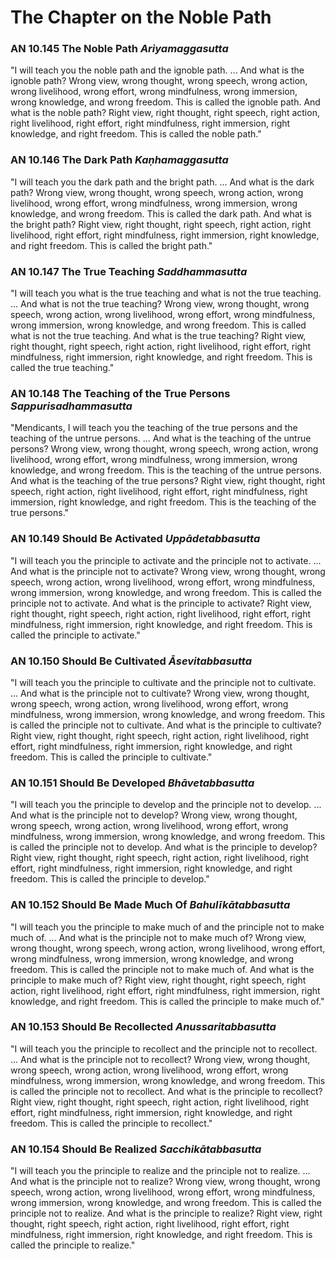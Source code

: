 # The Chapter on the Noble Path

### AN 10.145 The Noble Path  *Ariyamaggasutta*

"I will teach you the noble path and the ignoble path. ... And what is
the ignoble path? Wrong view, wrong thought, wrong speech, wrong action,
wrong livelihood, wrong effort, wrong mindfulness, wrong immersion,
wrong knowledge, and wrong freedom. This is called the ignoble path. And
what is the noble path? Right view, right thought, right speech, right
action, right livelihood, right effort, right mindfulness, right
immersion, right knowledge, and right freedom. This is called the noble
path."

<!--pg-->
### AN 10.146 The Dark Path  *Kaṇhamaggasutta*

"I will teach you the dark path and the bright path. ... And what is the
dark path? Wrong view, wrong thought, wrong speech, wrong action, wrong
livelihood, wrong effort, wrong mindfulness, wrong immersion, wrong
knowledge, and wrong freedom. This is called the dark path. And what is
the bright path? Right view, right thought, right speech, right action,
right livelihood, right effort, right mindfulness, right immersion,
right knowledge, and right freedom. This is called the bright path."

<!--pg-->
### AN 10.147 The True Teaching  *Saddhammasutta*

"I will teach you what is the true teaching and what is not the true
teaching. ... And what is not the true teaching? Wrong view, wrong
thought, wrong speech, wrong action, wrong livelihood, wrong effort,
wrong mindfulness, wrong immersion, wrong knowledge, and wrong freedom.
This is called what is not the true teaching. And what is the true
teaching? Right view, right thought, right speech, right action, right
livelihood, right effort, right mindfulness, right immersion, right
knowledge, and right freedom. This is called the true teaching."

<!--pg-->
### AN 10.148 The Teaching of the True Persons  *Sappurisadhammasutta*

"Mendicants, I will teach you the teaching of the true persons and the
teaching of the untrue persons. ... And what is the teaching of the
untrue persons? Wrong view, wrong thought, wrong speech, wrong action,
wrong livelihood, wrong effort, wrong mindfulness, wrong immersion,
wrong knowledge, and wrong freedom. This is the teaching of the untrue
persons. And what is the teaching of the true persons? Right view, right
thought, right speech, right action, right livelihood, right effort,
right mindfulness, right immersion, right knowledge, and right freedom.
This is the teaching of the true persons."

<!--pg-->
### AN 10.149 Should Be Activated  *Uppādetabbasutta*

"I will teach you the principle to activate and the principle not to
activate. ... And what is the principle not to activate? Wrong view,
wrong thought, wrong speech, wrong action, wrong livelihood, wrong
effort, wrong mindfulness, wrong immersion, wrong knowledge, and wrong
freedom. This is called the principle not to activate. And what is the
principle to activate? Right view, right thought, right speech, right
action, right livelihood, right effort, right mindfulness, right
immersion, right knowledge, and right freedom. This is called the
principle to activate."

<!--pg-->
### AN 10.150 Should Be Cultivated  *Āsevitabbasutta*

"I will teach you the principle to cultivate and the principle not to
cultivate. ... And what is the principle not to cultivate? Wrong view,
wrong thought, wrong speech, wrong action, wrong livelihood, wrong
effort, wrong mindfulness, wrong immersion, wrong knowledge, and wrong
freedom. This is called the principle not to cultivate. And what is the
principle to cultivate? Right view, right thought, right speech, right
action, right livelihood, right effort, right mindfulness, right
immersion, right knowledge, and right freedom. This is called the
principle to cultivate."

<!--pg-->
### AN 10.151 Should Be Developed  *Bhāvetabbasutta*

"I will teach you the principle to develop and the principle not to
develop. ... And what is the principle not to develop? Wrong view, wrong
thought, wrong speech, wrong action, wrong livelihood, wrong effort,
wrong mindfulness, wrong immersion, wrong knowledge, and wrong freedom.
This is called the principle not to develop. And what is the principle
to develop? Right view, right thought, right speech, right action, right
livelihood, right effort, right mindfulness, right immersion, right
knowledge, and right freedom. This is called the principle to develop."

<!--pg-->
### AN 10.152 Should Be Made Much Of  *Bahulīkātabbasutta*

"I will teach you the principle to make much of and the principle not to
make much of. ... And what is the principle not to make much of? Wrong
view, wrong thought, wrong speech, wrong action, wrong livelihood, wrong
effort, wrong mindfulness, wrong immersion, wrong knowledge, and wrong
freedom. This is called the principle not to make much of. And what is
the principle to make much of? Right view, right thought, right speech,
right action, right livelihood, right effort, right mindfulness, right
immersion, right knowledge, and right freedom. This is called the
principle to make much of."

<!--pg-->
### AN 10.153 Should Be Recollected  *Anussaritabbasutta*

"I will teach you the principle to recollect and the principle not to
recollect. ... And what is the principle not to recollect? Wrong view,
wrong thought, wrong speech, wrong action, wrong livelihood, wrong
effort, wrong mindfulness, wrong immersion, wrong knowledge, and wrong
freedom. This is called the principle not to recollect. And what is the
principle to recollect? Right view, right thought, right speech, right
action, right livelihood, right effort, right mindfulness, right
immersion, right knowledge, and right freedom. This is called the
principle to recollect."

<!--pg-->
### AN 10.154 Should Be Realized  *Sacchikātabbasutta*

"I will teach you the principle to realize and the principle not to
realize. ... And what is the principle not to realize? Wrong view, wrong
thought, wrong speech, wrong action, wrong livelihood, wrong effort,
wrong mindfulness, wrong immersion, wrong knowledge, and wrong freedom.
This is called the principle not to realize. And what is the principle
to realize? Right view, right thought, right speech, right action, right
livelihood, right effort, right mindfulness, right immersion, right
knowledge, and right freedom. This is called the principle to realize."



